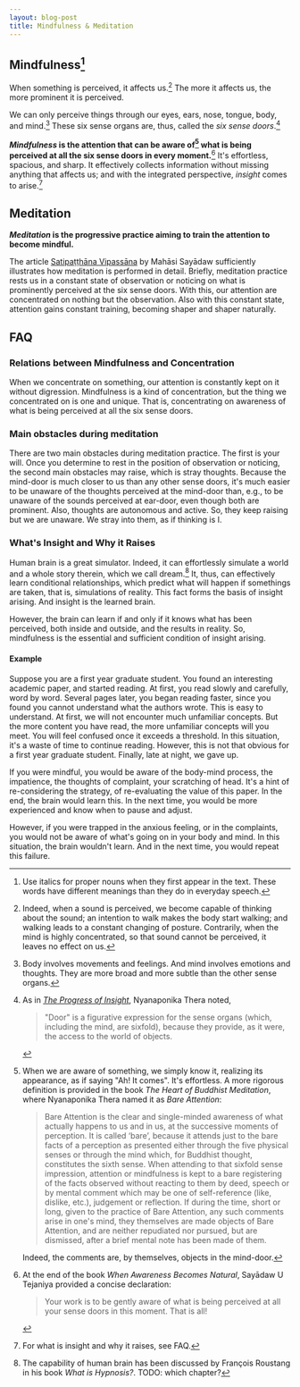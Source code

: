 ```yaml
---
layout: blog-post
title: Mindfulness & Meditation
---
```


## Mindfulness[^convention]

When something is perceived, it affects us.[^be-perceived-and-affected] The more it affects us, the more prominent it is perceived.

We can only perceive things through our eyes, ears, nose, tongue, body, and mind.[^body-and-mind] These six sense organs are, thus, called the _six sense doors_.[^doors]

**_Mindfulness_ is the attention that can be aware of[^be-aware-of] what is being perceived at all the six sense doors in every moment.**[^Tejaniya] It's effortless, spacious, and sharp. It effectively collects information without missing anything that affects us; and with the integrated perspective, _insight_ comes to arise.[^insight]

## Meditation

**_Meditation_ is the progressive practice aiming to train the attention to become mindful.**

The article [Satipaṭṭhāna Vipassāna](https://www.accesstoinsight.org/lib/authors/mahasi/wheel370.html) by Mahāsi Sayādaw sufficiently illustrates how meditation is performed in detail. Briefly, meditation practice rests us in a constant state of observation or noticing on what is prominently perceived at the six sense doors. With this, our attention are concentrated on nothing but the observation. Also with this constant state, attention gains constant training, becoming shaper and shaper naturally.

## FAQ

### Relations between Mindfulness and Concentration

When we concentrate on something, our attention is constantly kept on it without digression. Mindfulness is a kind of concentration, but the thing we concentrated on is one and unique. That is, concentrating on awareness of what is being perceived at all the six sense doors.

### Main obstacles during meditation

There are two main obstacles during meditation practice. The first is your will. Once you determine to rest in the position of observation or noticing, the second main obstacles may raise, which is stray thoughts. Because the mind-door is much closer to us than any other sense doors, it's much easier to be unaware of the thoughts perceived at the mind-door than, e.g., to be unaware of the sounds perceived at ear-door, even though both are prominent. Also, thoughts are autonomous and active. So, they keep raising but we are unaware. We stray into them, as if thinking is I.

### What's Insight and Why it Raises

Human brain is a great simulator. Indeed, it can effortlessly simulate a world and a whole story therein, which we call dream.[^brain-capability] It, thus, can effectively learn conditional relationships, which predict what will happen if somethings are taken, that is, simulations of reality. This fact forms the basis of insight arising. And insight is the learned brain.

However, the brain can learn if and only if it knows what has been perceived, both inside and outside, and the results in reality. So, mindfulness is the essential and sufficient condition of insight arising.

#### Example

Suppose you are a first year graduate student. You found an interesting academic paper, and started reading. At first, you read slowly and carefully, word by word. Several pages later, you began reading faster, since you found you cannot understand what the authors wrote. This is easy to understand. At first, we will not encounter much unfamiliar concepts. But the more content you have read, the more unfamiliar concepts will you meet. You will feel confused once it exceeds a threshold. In this situation, it's a waste of time to continue reading. However, this is not that obvious for a first year graduate student. Finally, late at night, we gave up.

If you were mindful, you would be aware of the body-mind process, the impatience, the thoughts of complaint, your scratching of head. It's a hint of re-considering the strategy, of re-evaluating the value of this paper. In the end, the brain would learn this. In the next time, you would be more experienced and know when to pause and adjust.

However, if you were trapped in the anxious feeling, or in the complaints, you would not be aware of what's going on in your body and mind. In this situation, the brain wouldn't learn. And in the next time, you would repeat this failure.

[^convention]: Use italics for proper nouns when they first appear in the text. These words have different meanings than they do in everyday speech.

[^be-perceived-and-affected]: Indeed, when a sound is perceived, we become capable of thinking about the sound; an intention to walk makes the body start walking; and walking leads to a constant changing of posture. Contrarily, when the mind is highly concentrated, so that sound cannot be perceived, it leaves no effect on us.

[^body-and-mind]: Body involves movements and feelings. And mind involves emotions and thoughts. They are more broad and more subtle than the other sense organs.

[^doors]: As in [_The Progress of Insight_](https://www.accesstoinsight.org/lib/authors/mahasi/progress.html#fn-6), Nyanaponika Thera noted,

    > "Door" is a figurative expression for the sense organs (which, including the mind, are sixfold), because they provide, as it were, the access to the world of objects.

[^be-aware-of]: When we are aware of something, we simply know it, realizing its appearance, as if saying "Ah! It comes". It's effortless. A more rigorous definition is provided in the book _The Heart of Buddhist Meditation_, where Nyanaponika Thera named it as _Bare Attention_:

    > Bare Attention is the clear and single-minded awareness of what actually happens to us and in us, at the successive moments of perception. It is called ‘bare’, because it attends just to the bare facts of a perception as presented either through the five physical senses or through the mind which, for Buddhist thought, constitutes the sixth sense. When attending to that sixfold sense impression, attention or mindfulness is kept to a bare registering of the facts observed without reacting to them by deed, speech or by mental comment which may be one of self-reference (like, dislike, etc.), judgement or reflection. If during the time, short or long, given to the practice of Bare Attention, any such comments arise in one's mind, they themselves are made objects of Bare Attention, and are neither repudiated nor pursued, but are dismissed, after a brief mental note has been made of them.

    Indeed, the comments are, by themselves, objects in the mind-door.

[^Tejaniya]: At the end of the book _When Awareness Becomes Natural_, Sayādaw U Tejaniya provided a concise declaration:

    > Your work is to be gently aware of what is being perceived at all your sense doors in this moment. That is all!

[^insight]: For what is insight and why it raises, see FAQ.

[^brain-capability]: The capability of human brain has been discussed by François Roustang in his book _What is Hypnosis?_. TODO: which chapter?
